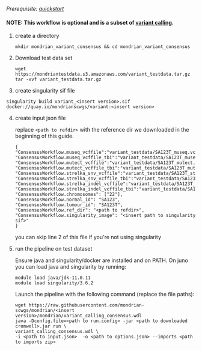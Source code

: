 

*Prerequisite: [quickstart](README.md)*

#### NOTE: This workflow is optional and is a subset of [variant calling](quickstart/variant_calling.md).

1. create a directory 
    ```
    mkdir mondrian_variant_consensus && cd mondrian_variant_consensus
    ```
2. Download test data set

    ```
    wget https://mondriantestdata.s3.amazonaws.com/variant_testdata.tar.gz
    tar -xvf variant_testdata.tar.gz
    ```

3. create singularity sif file
```
singularity build variant_<insert version>.sif docker://quay.io/mondrianscwgs/variant:<insert version>
```

4. create input json file

    replace `<path to refdir>` with the reference dir we downloaded in the beginning of this guide.
    
    ```
    {
    "ConsensusWorkflow.museq_vcffile":"variant_testdata/SA123T_museq.vcf.gz",
    "ConsensusWorkflow.museq_vcffile_tbi":"variant_testdata/SA123T_museq.vcf.gz.tbi",
    "ConsensusWorkflow.mutect_vcffile":"variant_testdata/SA123T_mutect.vcf.gz",
    "ConsensusWorkflow.mutect_vcffile_tbi":"variant_testdata/SA123T_mutect.vcf.gz.tbi",
    "ConsensusWorkflow.strelka_snv_vcffile":"variant_testdata/SA123T_strelka_snv.vcf.gz",
    "ConsensusWorkflow.strelka_snv_vcffile_tbi":"variant_testdata/SA123T_strelka_snv.vcf.gz.tbi",
    "ConsensusWorkflow.strelka_indel_vcffile":"variant_testdata/SA123T_strelka_indel.vcf.gz",
    "ConsensusWorkflow.strelka_indel_vcffile_tbi":"variant_testdata/SA123T_strelka_indel.vcf.gz.tbi",
    "ConsensusWorkflow.chromosomes": ["22"],
    "ConsensusWorkflow.normal_id": "SA123",
    "ConsensusWorkflow.tumour_id": "SA123T",
    "ConsensusWorkflow.ref_dir": "<path to refdir>",
    "ConsensusWorkflow.singularity_image": "<insert path to singularity sif>"
    }
    ```
    you can skip line 2 of this file if you're not using singularity 

5. run the pipeline on test dataset

    Ensure java and singularity/docker are installed and on PATH. On juno you can load  java and singularity by running:
    
    ```
    module load java/jdk-11.0.11
    module load singularity/3.6.2
    ```
    
    Launch the pipeline with the following command (replace the file paths):
    
    ```
    wget https://raw.githubusercontent.com/mondrian-scwgs/mondrian/<insert version>/mondrian/variant_calling_consensus.wdl
    java -Dconfig.file=<path to run.config> -jar <path to downloaded cromwell>.jar run \
    variant_calling_consensus.wdl \
    -i <path to input.json>  -o <path to options.json> --imports <path to imports zip>
    ```
